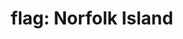 ---
layout: smileys&emotion
title: "flag: Norfolk Island"
emoji: flag_norfolk_island
permalink: 🇳🇫.html
image: assets/img/3moji/flag_norfolk_island.png
---